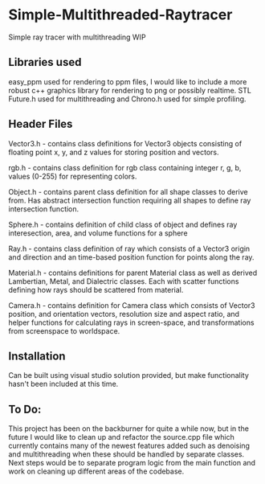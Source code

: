 # Simple-Multithreaded-Raytracer
Simple ray tracer with multithreading WIP

## Libraries used
easy_ppm used for rendering to ppm files, I would like to include a more robust c++ graphics library for rendering to png or possibly realtime. STL Future.h used for multithreading and Chrono.h used for simple profiling.

## Header Files
Vector3.h - contains class definitions for Vector3 objects consisting of floating point x, y, and z values for storing position and vectors.

rgb.h - contains class definition for rgb class containing integer r, g, b, values (0-255) for representing colors.

Object.h - contains parent class definition for all shape classes to derive from. Has abstract intersection function requiring all shapes to define ray intersection function.

Sphere.h - contains definition of child class of object and defines ray interesection, area, and volume functions for a sphere

Ray.h - contains class definition of ray which consists of a Vector3 origin and direction and an time-based position function for points along the ray.

Material.h - contains definitions for parent Material class as well as derived Lambertian, Metal, and Dialectric classes. Each with scatter functions defining how rays should be scattered from material.

Camera.h - contains definition for Camera class which consists of Vector3 position, and orientation vectors, resolution size and aspect ratio, and helper functions for calculating rays in screen-space, and transformations from screenspace to worldspace.

## Installation
Can be built using visual studio solution provided, but make functionality hasn't been included at this time.

## To Do:
This project has been on the backburner for quite a while now, but in the future I would like to clean up and refactor the source.cpp file which currently contains many of the newest features added such as denoising and multithreading when these should be handled by separate classes. Next steps would be to separate program logic from the main function and work on cleaning up different areas of the codebase.
